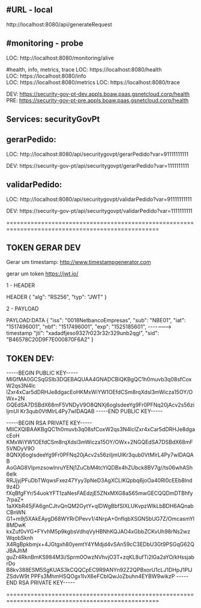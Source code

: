 
#URL - local
-------------

http://localhost:8080/api/generateRequest

#monitoring - probe
-------------------

LOC: http://localhost:8080/monitoring/alive

	
#health, info, metrics, trace
LOC: https://localhost:8080/health   
LOC: https://localhost:8080/info   
LOC: https://localhost:8080/metrics
LOC: https://localhost:8080/trace   

DEV: https://security-gov-pt-dev.appls.boaw.paas.gsnetcloud.corp/health
PRE: https://security-gov-pt-pre.appls.boaw.paas.gsnetcloud.corp/health


Services: securityGovPt
-----------------

gerarPedido:
------------

LOC: http://localhost:8080/api/securitygovpt/gerarPedido?var=91111111111

DEV: https://security-gov-pt/api/securitygovpt/gerarPedido?var=1111111111

validarPedido:
------------

LOC: http://localhost:8080/api/securitygovpt/validarPedido?var=91111111111

DEV: https://security-gov-pt/api/securitygovpt/validarPedido?var=1111111111



==================================================================================================

TOKEN GERAR DEV
---------------

Gerar um timestamp:
http://www.timestampgenerator.com

gerar um token
https://jwt.io/

1 - HEADER

HEADER
{
  "alg": "RS256",
  "typ": "JWT"
}

2 - PAYLOAD

PAYLOAD:DATA
{
"iss": "0018NetbancoEmpresas",
"sub": "NBE01",
"iat": "1517496001",
"nbf": "1517496001",
"exp": "1525185601", -------> timestamp 
"jti": "xadadfjeso9327r023r32r329unb2qgl",
"sid": "B46578C20D9F7E000870F6A2"
}



TOKEN DEV:
----------
-----BEGIN PUBLIC KEY-----
MIGfMA0GCSqGSIb3DQEBAQUAA4GNADCBiQKBgQC1h0muvb3q08sfCoxW2qs3N4lc
lZxr4xCar5dDRHJe8dgacEoHKMxWiYW1OEfdCSm8rqXdsl3mWicza15OY/OWx+2N
GQEdSA7DSBdX68mF5VNDyV9O8QNXj6ogIsdeeYg9Fr0PFNq20jAcv2s56ziljmUI
Kr3qub0VtMlrL4Py7wIDAQAB
-----END PUBLIC KEY-----

-----BEGIN RSA PRIVATE KEY-----
MIICXQIBAAKBgQC1h0muvb3q08sfCoxW2qs3N4lclZxr4xCar5dDRHJe8dgacEoH
KMxWiYW1OEfdCSm8rqXdsl3mWicza15OY/OWx+2NGQEdSA7DSBdX68mF5VNDyV9O
8QNXj6ogIsdeeYg9Fr0PFNq20jAcv2s56ziljmUIKr3qub0VtMlrL4Py7wIDAQAB
AoGAG8VIpmzsowInruYENj1ZuCbM4tcYiQDBx4hZUbck8BV7g//ts06whASh6elk
RRJjyjPFuDbTWqwsFxez47Yyy3pNeD3AgXCLlKQpbq6joOa40Rl0cEEb8Ind9z4D
fXqBfgFYr/54uokYFT1zaNesFAEdzjE5ZNxMXG8aS65mwGECQQDmDTBhfy7rpaZ+
1aXKbR45jFA6gnCJtvQnQM2GytY+qlDWgBbfSlXLUKvpzWlkLbBDH6AQnabCBnWN
G1+m9j5XAkEAygD68WYRrDPevv1/4NrpA+0nfIqbXSGNSbUG7Z/OmcasmYl8MDwK
kxZuf0vYG+FYvhM5p9kgbsVdhqVyHBNhKQJAO4xGbbZCKvUh98rNs2wzWqobSknh
X4RgBpkbmjx+4JGtgxh80yemtY4YMdjd4vSAn59cC3EDbU3Gt9PSGqG62QJBAJhM
guZr4RknBmKS984M3i/Sprm0OwzNVhvjO3T+zqKL8ufTi2lGa2aYO/kHssjabrDo
B8kv388ESM5SgKUAS3kCQQCpEC9R9ANYn92Z2QPBxorU1cLJ1DHpJ1PlJZSdvW9t
PPFs3MhmHSQOgx1IvX6eFCblQwJoZbuhn4EYBW9wikzP
-----END RSA PRIVATE KEY-----

==================================================================================================
